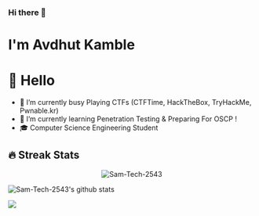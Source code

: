 ### Hi there 👋

<!--
**Sam-Tech-2543/Sam-Tech-2543** is a ✨ _special_ ✨ repository because its `README.md` (this file) appears on your GitHub profile.

Here are some ideas to get you started:

- 🔭 I’m currently working on ...
- 🌱 I’m currently learning ...
- 👯 I’m looking to collaborate on ...
- 🤔 I’m looking for help with ...
- 💬 Ask me about ...
- 📫 How to reach me: ...
- 😄 Pronouns: ...
- ⚡ Fun fact: ...
-->

# I'm Avdhut Kamble

# 👋 Hello


-  🔭 I’m currently busy Playing CTFs (CTFTime, HackTheBox, TryHackMe, Pwnable.kr)
-  🌱 I’m currently learning Penetration Testing & Preparing For OSCP !
-  🎓 Computer Science Engineering Student

 
<h2>🔥 Streak Stats</h2>

<p align="center">
  <img src="http://github-readme-streak-stats.herokuapp.com?user=Sam-Tech-2543&theme=dracula" alt="Sam-Tech-2543" />
</p>

![Sam-Tech-2543's github stats](https://github-readme-stats.vercel.app/api?username=Sam-Tech-2543&count_private=true&show_icons=true&theme=radical)<a href="https://github.com/Sam-Tech-2543">
 
 
<a href="https://github.com/Sam-Tech-2543"><img align="center" src="https://github-readme-stats.vercel.app/api/top-langs/?username=Sam-Tech-2543&layout=compact&theme=radical"/></a>
